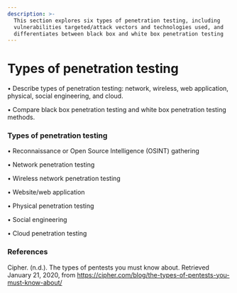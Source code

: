```yaml
---
description: >-
  This section explores six types of penetration testing, including
  vulnerabilities targeted/attack vectors and technologies used, and
  differentiates between black box and white box penetration testing
---
```


# Types of penetration testing

• Describe types of penetration testing: network, wireless, web application, physical, social engineering, and cloud.

• Compare black box penetration testing and white box penetration testing methods.

### Types of penetration testing

• Reconnaissance or Open Source Intelligence (OSINT) gathering

• Network penetration testing

• Wireless network penetration testing

• Website/web application

• Physical penetration testing

• Social engineering

• Cloud penetration testing

### References

Cipher. (n.d.). The types of pentests you must know about. Retrieved January 21, 2020, from https://cipher.com/blog/the-types-of-pentests-you-must-know-about/
